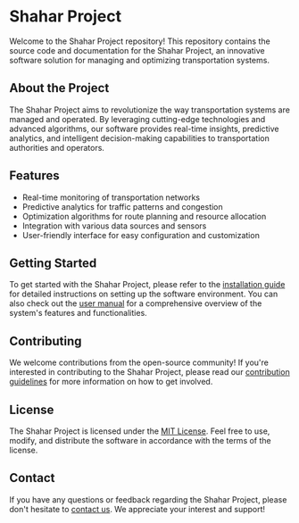 
# Shahar Project

Welcome to the Shahar Project repository! This repository contains the source code and documentation for the Shahar Project, an innovative software solution for managing and optimizing transportation systems.

## About the Project

The Shahar Project aims to revolutionize the way transportation systems are managed and operated. By leveraging cutting-edge technologies and advanced algorithms, our software provides real-time insights, predictive analytics, and intelligent decision-making capabilities to transportation authorities and operators.

## Features

- Real-time monitoring of transportation networks
- Predictive analytics for traffic patterns and congestion
- Optimization algorithms for route planning and resource allocation
- Integration with various data sources and sensors
- User-friendly interface for easy configuration and customization

## Getting Started

To get started with the Shahar Project, please refer to the [installation guide](./docs/installation.md) for detailed instructions on setting up the software environment. You can also check out the [user manual](./docs/user-manual.md) for a comprehensive overview of the system's features and functionalities.

## Contributing

We welcome contributions from the open-source community! If you're interested in contributing to the Shahar Project, please read our [contribution guidelines](./CONTRIBUTING.md) for more information on how to get involved.

## License

The Shahar Project is licensed under the [MIT License](./LICENSE). Feel free to use, modify, and distribute the software in accordance with the terms of the license.

## Contact

If you have any questions or feedback regarding the Shahar Project, please don't hesitate to [contact us](mailto:shaharproject@example.com). We appreciate your interest and support!
